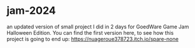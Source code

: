 # jam-2024
an updated version of small project I did in 2 days for GoedWare Game Jam Halloween Edition. You can find the first version here, to see how this project is going to end up: https://nuageroue378723.itch.io/spare-none
